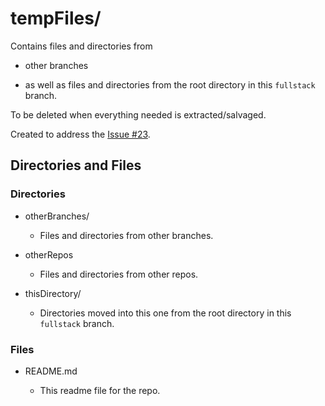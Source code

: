 # tempFiles/

Contains files and directories from

- other branches

- as well as files and directories from the root directory in this `fullstack` branch.

To be deleted when everything needed is extracted/salvaged.

Created to address the [Issue #23](https://github.com/JamieBort/Personal-Dashboard/issues/23).

## Directories and Files

### Directories

- otherBranches/

  - Files and directories from other branches.

- otherRepos

  - Files and directories from other repos.

- thisDirectory/

  - Directories moved into this one from the root directory in this `fullstack` branch.

### Files

- README.md

  - This readme file for the repo.
